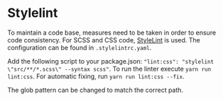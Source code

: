 # Stylelint
To maintain a code base, measures need to be taken in order to ensure code consistency. For SCSS and
CSS code, [StyleLint](https://www.npmjs.com/package/stylelint) is used. The configuration can be
found in `.stylelintrc.yaml`.

Add the following script to your package.json:
`"lint:css": "stylelint \"src/**/*.scss\" --syntax scss"`.
To run the linter execute `yarn run lint:css`. For automatic fixing, run `yarn run lint:css --fix`.

The glob pattern can be changed to match the correct path.
